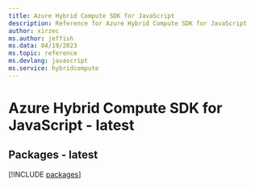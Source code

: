 ```yaml
---
title: Azure Hybrid Compute SDK for JavaScript
description: Reference for Azure Hybrid Compute SDK for JavaScript
author: xirzec
ms.author: jeffish
ms.data: 04/19/2023
ms.topic: reference
ms.devlang: javascript
ms.service: hybridcompute
---
```

# Azure Hybrid Compute SDK for JavaScript - latest
## Packages - latest
[!INCLUDE [packages](hybrid-compute-index.md)]